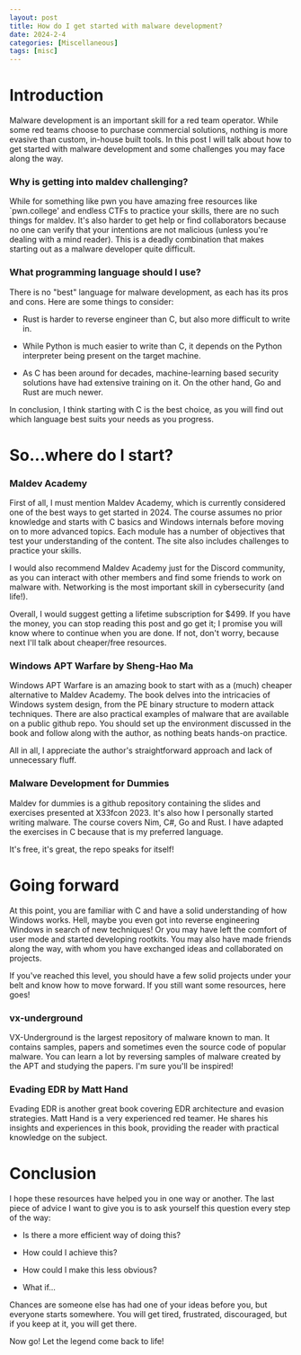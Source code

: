 ```yaml
---
layout: post
title: How do I get started with malware development?
date: 2024-2-4
categories: [Miscellaneous]
tags: [misc]     
---
```


# Introduction

Malware development is an important skill for a red team operator. While some red teams choose to purchase commercial solutions, nothing is more evasive than custom, in-house built tools. In this post I will talk about how to get started with malware development and some challenges you may face along the way.

### Why is getting into maldev challenging?

While for something like pwn you have amazing free resources like `pwn.college' and endless CTFs to practice your skills, there are no such things for maldev. It's also harder to get help or find collaborators because no one can verify that your intentions are not malicious (unless you're dealing with a mind reader). This is a deadly combination that makes starting out as a malware developer quite difficult.

### What programming language should I use?

There is no "best" language for malware development, as each has its pros and cons. Here are some things to consider:

- Rust is harder to reverse engineer than C, but also more difficult to write in.

- While Python is much easier to write than C, it depends on the Python interpreter being present on the target machine.

- As C has been around for decades, machine-learning based security solutions have had extensive training on it. On the other hand, Go and Rust are much newer.

In conclusion, I think starting with C is the best choice, as you will find out which language best suits your needs as you progress.

# So...where do I start?

### Maldev Academy

First of all, I must mention Maldev Academy, which is currently considered one of the best ways to get started in 2024. The course assumes no prior knowledge and starts with C basics and Windows internals before moving on to more advanced topics. Each module has a number of objectives that test your understanding of the content. The site also includes challenges to practice your skills.

I would also recommend Maldev Academy just for the Discord community, as you can interact with other members and find some friends to work on malware with. Networking is the most important skill in cybersecurity (and life!).

Overall, I would suggest getting a lifetime subscription for $499. If you have the money, you can stop reading this post and go get it; I promise you will know where to continue when you are done. If not, don't worry, because next I'll talk about cheaper/free resources.

### Windows APT Warfare by Sheng-Hao Ma

Windows APT Warfare is an amazing book to start with as a (much) cheaper alternative to Maldev Academy. The book delves into the intricacies of Windows system design, from the PE binary structure to modern attack techniques. There are also practical examples of malware that are available on a public github repo. You should set up the environment discussed in the book and follow along with the author, as nothing beats hands-on practice.

All in all, I appreciate the author's straightforward approach and lack of unnecessary fluff.

### Malware Development for Dummies

Maldev for dummies is a github repository containing the slides and exercises presented at X33fcon 2023. It's also how I personally started writing malware. The course covers Nim, C#, Go and Rust. I have adapted the exercises in C because that is my preferred language.

It's free, it's great, the repo speaks for itself!

# Going forward

At this point, you are familiar with C and have a solid understanding of how Windows works. Hell, maybe you even got into reverse engineering Windows in search of new techniques! Or you may have left the comfort of user mode and started developing rootkits. You may also have made friends along the way, with whom you have exchanged ideas and collaborated on projects.

If you've reached this level, you should have a few solid projects under your belt and know how to move forward. If you still want some resources, here goes!

### vx-underground

VX-Underground is the largest repository of malware known to man. It contains samples, papers and sometimes even the source code of popular malware. You can learn a lot by reversing samples of malware created by the APT and studying the papers. I'm sure you'll be inspired!

### Evading EDR by Matt Hand

Evading EDR is another great book covering EDR architecture and evasion strategies. Matt Hand is a very experienced red teamer. He shares his insights and experiences in this book, providing the reader with practical knowledge on the subject.

# Conclusion

I hope these resources have helped you in one way or another. The last piece of advice I want to give you is to ask yourself this question every step of the way:

- Is there a more efficient way of doing this?

- How could I achieve this?

- How could I make this less obvious?

- What if...

Chances are someone else has had one of your ideas before you, but everyone starts somewhere. You will get tired, frustrated, discouraged, but if you keep at it, you will get there.

Now go! Let the legend come back to life!